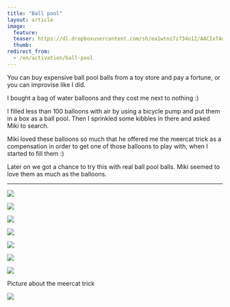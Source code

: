 ```yaml
---
title: "Ball pool"
layout: article
image:
  feature:
  teaser: https://dl.dropboxusercontent.com/sh/ea1wtnz7z734o12/AACIxTAuAUfkF0nJSnnWhTCga/aktivointi/pallomeri/DSC39275-245px.jpg
  thumb:
redirect_from:
  - /en/activation/ball-pool
---
```


You can buy expensive ball pool balls from a toy store and pay a fortune, or you can improvise like I did.

I bought a bag of water balloons and they cost me next to nothing :)

I filled less than 100 balloons with air by using a bicycle pump and put them in a box as a ball pool. Then I sprinkled some kibbles in there and asked Miki to search.

Miki loved these balloons so much that he offered me the meercat trick as a compensation in order to get one of those balloons to play with, when I started to fill them :)

Later on we got a chance to try this with real ball pool balls. Miki seemed to love them as much as the balloons.

---

[![](https://dl.dropboxusercontent.com/sh/ea1wtnz7z734o12/AABTByJaLBrg3np7DM-ZEyQaa/aktivointi/pallomeri/DSC39227-800px.jpg)](https://dl.dropboxusercontent.com/sh/ea1wtnz7z734o12/AAANbbGxyVYaoDk1inuzH2pza/aktivointi/pallomeri/DSC39227.jpg)

[![](https://dl.dropboxusercontent.com/sh/ea1wtnz7z734o12/AAALjBYaHT4AUO_cRGdRWk-5a/aktivointi/pallomeri/DSC39252-800px.jpg)](https://dl.dropboxusercontent.com/sh/ea1wtnz7z734o12/AACHcP8AcDMsR6Vhyvq_narTa/aktivointi/pallomeri/DSC39252.jpg)

[![](https://dl.dropboxusercontent.com/sh/ea1wtnz7z734o12/AADp8ZQO0cFGgDB-suKGwGhma/aktivointi/pallomeri/DSC39278-800px.jpg)](https://dl.dropboxusercontent.com/sh/ea1wtnz7z734o12/AAASVcy-eQj5MgfOHjpbZ2gAa/aktivointi/pallomeri/DSC39278.jpg)

[![](https://dl.dropboxusercontent.com/sh/ea1wtnz7z734o12/AABqY0_T411NwKbTFXaBoSzma/aktivointi/pallomeri/DSC39275-800px.jpg)](https://dl.dropboxusercontent.com/sh/ea1wtnz7z734o12/AAARWvQQ0QEdPioRXl0tG6p9a/aktivointi/pallomeri/DSC39275.jpg)

[![](https://dl.dropboxusercontent.com/sh/ea1wtnz7z734o12/AAAoKZhQ6BEFHsmstQjf06Fta/aktivointi/pallomeri/DSC39274-800px.jpg)](https://dl.dropboxusercontent.com/sh/ea1wtnz7z734o12/AABaLTICM3O6zqsNA4V3QeTia/aktivointi/pallomeri/DSC39274.jpg)

[![](https://dl.dropboxusercontent.com/sh/ea1wtnz7z734o12/AAAoYT59o95TjJLMUwqOdODia/aktivointi/pallomeri/DS01899-800px.jpg)](https://dl.dropboxusercontent.com/sh/ea1wtnz7z734o12/AAD6CbYKK85YfyxaS7wVvXH8a/aktivointi/pallomeri/DS01899.jpg)

[![](https://dl.dropboxusercontent.com/sh/ea1wtnz7z734o12/AAAaX6-h1Go5DDYOndpf5vnna/aktivointi/pallomeri/DS01881-800px.jpg)](https://dl.dropboxusercontent.com/sh/ea1wtnz7z734o12/AABW9hIYgNsETcC3mm9Ho30Xa/aktivointi/pallomeri/DS01881.jpg)

Picture about the meercat trick

[![](https://dl.dropboxusercontent.com/sh/ea1wtnz7z734o12/AAA4e4nlfUwGNX1etVsnmgSNa/temput/1/DSC31982-800px.jpg)](https://dl.dropboxusercontent.com/sh/ea1wtnz7z734o12/AABVqTJ74mwYCzE_Ge775XZta/temput/1/DSC31982.jpg)
